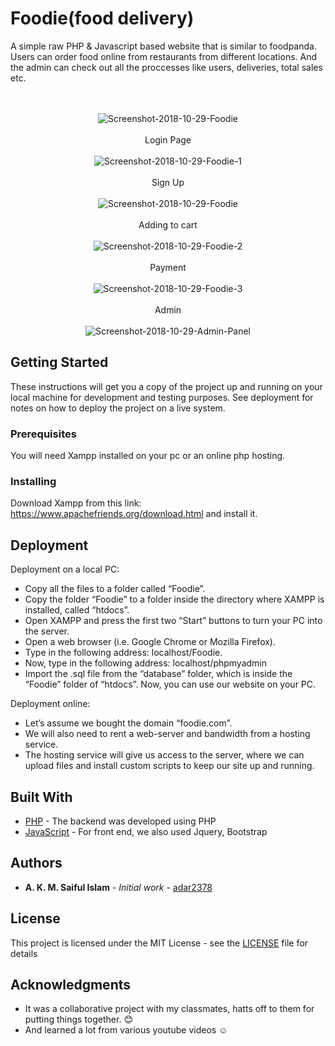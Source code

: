 # Foodie(food delivery)

A simple raw PHP & Javascript based website that is similar to foodpanda. Users can order food online from restaurants from different locations. And the admin can check out all the proccesses like users, deliveries, total sales etc.
<p align="center">
   <br><br>
  <img src="https://image.ibb.co/hzDnLq/Screenshot-2018-10-29-Foodie.png" alt="Screenshot-2018-10-29-Foodie" border="0">
  <br><br>
   Login Page
   <br><br>
  <img src="https://image.ibb.co/jphE0q/Screenshot-2018-10-29-Foodie-1.jpg" alt="Screenshot-2018-10-29-Foodie-1" border="0">
  <br><br>
  Sign Up
  <br><br>
  <img src="https://image.ibb.co/gbZSLq/Screenshot-2018-10-29-Foodie.jpg" alt="Screenshot-2018-10-29-Foodie" border="0">
  <br><br>
  Adding to cart
  <br><br>
  <img src="https://image.ibb.co/bHKu0q/Screenshot-2018-10-29-Foodie-2.png" alt="Screenshot-2018-10-29-Foodie-2" border="0">
  <br><br>
  Payment
   <br><br>
  <img src="https://image.ibb.co/k0O9YA/Screenshot-2018-10-29-Foodie-3.png" alt="Screenshot-2018-10-29-Foodie-3" border="0">
  <br><br>
  Admin
   <br><br>
  <img src="https://image.ibb.co/gwYXmV/Screenshot-2018-10-29-Admin-Panel.png" alt="Screenshot-2018-10-29-Admin-Panel" border="0">
</p>




## Getting Started

These instructions will get you a copy of the project up and running on your local machine for development and testing purposes. See deployment for notes on how to deploy the project on a live system.

### Prerequisites

You will need Xampp installed on your pc or an online php hosting.

### Installing

Download Xampp from this link: https://www.apachefriends.org/download.html and install it.

## Deployment

Deployment on a local PC:
*	Copy all the files to a folder called “Foodie”.
*	Copy the folder “Foodie” to a folder inside the directory where XAMPP is installed, called “htdocs”.
*	Open XAMPP and press the first two “Start” buttons to turn your PC into the server.
*	Open a web browser (i.e. Google Chrome or Mozilla Firefox).
*	Type in the following address: localhost/Foodie.
*	Now, type in the following address: localhost/phpmyadmin
*	Import the .sql file from the “database” folder, which is inside the “Foodie” folder of “htdocs”.
Now, you can use our website on your PC.

Deployment online: 
*	Let’s assume we bought the domain “foodie.com”.
*	We will also need to rent a web-server and bandwidth from a hosting service.
*	The hosting service will give us access to the server, where we can upload files and install custom scripts to keep our site up and running.

## Built With

* [PHP](http://php.net/) - The backend was developed using PHP
* [JavaScript](https://www.javascript.com/) - For front end, we also used Jquery, Bootstrap

## Authors

* **A. K. M. Saiful Islam** - *Initial work* - [adar2378](https://github.com/adar2378)

## License

This project is licensed under the MIT License - see the [LICENSE](LICENSE) file for details

## Acknowledgments

* It was a collaborative project with my classmates, hatts off to them for putting things together. :blush:
* And learned a lot from various youtube videos :relaxed:

